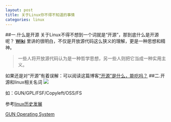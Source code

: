 ```yaml
---
layout: post
title: 关于Linux你不得不知道的事情
categories: linux
---
```

##一.什么是开源
关于Linux不得不想到一个词就是“开源”，那到底什么是开源呢？
[**Wiki**](http://zh.wikipedia.org/wiki/%E5%BC%80%E6%BA%90) 里讲的很明白，不仅是开放源代码这么狭义的理解，更是一种思想和精神。

>一些人将开放源代码认为是一种哲学思想，另一些人则把它当成一种实用主义。

如果还是对“开源”有着误解：可以阅读这篇博客[“开源”是什么，能吃吗？](http://www.cnblogs.com/rupeng/p/3139537.html)
##二.开源和linux相关名词
![](http://www.linux.org/images/linux_org.png)

如：GUN/GPL/FSF/Copyleft/OSS/FS

参考[linux历史发展](http://linuxme.blog.51cto.com/1850814/346363)

[GUN Operating System](http://www.gnu.org/copyleft/)
